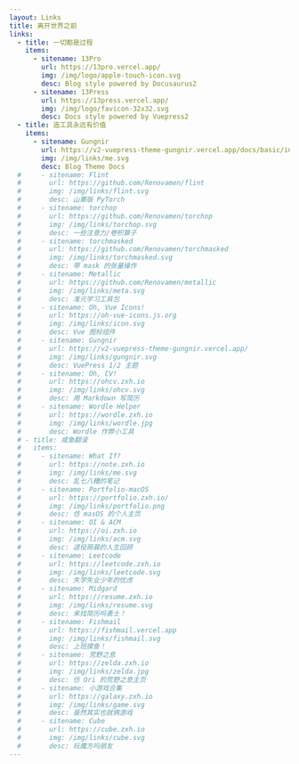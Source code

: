 ```yaml
---
layout: Links
title: 离开世界之前
links:
  - title: 一切都是过程
    items:
      - sitename: 13Pro
        url: https://13pro.vercel.app/
        img: /img/logo/apple-touch-icon.svg
        desc: Blog style powered by Docusaurus2
      - sitename: 13Press
        url: https://13press.vercel.app/
        img: /img/logo/favicon-32x32.svg
        desc: Docs style powered by Vuepress2
  - title: 造工具永远有价值
    items:
      - sitename: Gungnir
        url: https://v2-vuepress-theme-gungnir.vercel.app/docs/basic/intro.html
        img: /img/links/me.svg
        desc: Blog Theme Docs
  #     - sitename: Flint
  #       url: https://github.com/Renovamen/flint
  #       img: /img/links/flint.svg
  #       desc: 山寨版 PyTorch
  #     - sitename: torchop
  #       url: https://github.com/Renovamen/torchop
  #       img: /img/links/torchop.svg
  #       desc: 一些注意力/卷积算子
  #     - sitename: torchmasked
  #       url: https://github.com/Renovamen/torchmasked
  #       img: /img/links/torchmasked.svg
  #       desc: 带 mask 的张量操作
  #     - sitename: Metallic
  #       url: https://github.com/Renovamen/metallic
  #       img: /img/links/meta.svg
  #       desc: 准元学习工具包
  #     - sitename: Oh, Vue Icons!
  #       url: https://oh-vue-icons.js.org
  #       img: /img/links/icon.svg
  #       desc: Vue 图标组件
  #     - sitename: Gungnir
  #       url: https://v2-vuepress-theme-gungnir.vercel.app/
  #       img: /img/links/gungnir.svg
  #       desc: VuePress 1/2 主题
  #     - sitename: Oh, CV!
  #       url: https://ohcv.zxh.io
  #       img: /img/links/ohcv.svg
  #       desc: 用 Markdown 写简历
  #     - sitename: Wordle Helper
  #       url: https://wordle.zxh.io
  #       img: /img/links/wordle.jpg
  #       desc: Wordle 作弊小工具
  # - title: 咸鱼翻滚
  #   items:
  #     - sitename: What If?
  #       url: https://note.zxh.io
  #       img: /img/links/me.svg
  #       desc: 乱七八糟的笔记
  #     - sitename: Portfolio-macOS
  #       url: https://portfolio.zxh.io/
  #       img: /img/links/portfolio.png
  #       desc: 仿 masOS 的个人主页
  #     - sitename: OI & ACM
  #       url: https://oi.zxh.io
  #       img: /img/links/acm.svg
  #       desc: 退役蒟蒻的人生回顾
  #     - sitename: Leetcode
  #       url: https://leetcode.zxh.io
  #       img: /img/links/leetcode.svg
  #       desc: 失学失业少年的忧虑
  #     - sitename: Midgard
  #       url: https://resume.zxh.io
  #       img: /img/links/resume.svg
  #       desc: 来找简历吗勇士！
  #     - sitename: Fishmail
  #       url: https://fishmail.vercel.app
  #       img: /img/links/fishmail.svg
  #       desc: 上班摸鱼！
  #     - sitename: 荒野之息
  #       url: https://zelda.zxh.io
  #       img: /img/links/zelda.jpg
  #       desc: 仿 Ori 的荒野之息主页
  #     - sitename: 小游戏合集
  #       url: https://galaxy.zxh.io
  #       img: /img/links/game.svg
  #       desc: 虽然其实也就俩游戏
  #     - sitename: Cube
  #       url: https://cube.zxh.io
  #       img: /img/links/cube.svg
  #       desc: 玩魔方吗朋友
---
```

